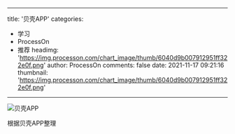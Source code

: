 
---
title: '贝壳APP'
categories: 
 - 学习
 - ProcessOn
 - 推荐
headimg: 'https://img.processon.com/chart_image/thumb/6040d9b007912951ff322e0f.png'
author: ProcessOn
comments: false
date: 2021-11-17 09:21:16
thumbnail: 'https://img.processon.com/chart_image/thumb/6040d9b007912951ff322e0f.png'
---

<div>   
<img class="thumb" alt="贝壳APP" src="https://img.processon.com/chart_image/thumb/6040d9b007912951ff322e0f.png" referrerpolicy="no-referrer">
<p>根据贝壳APP整理</p>  
</div>
            